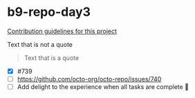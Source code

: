 # b9-repo-day3

[Contribution guidelines for this project](docs/CONTRIBUTING.md)

Text that is not a quote

> Text that is a quote


- [x] #739
- [ ] https://github.com/octo-org/octo-repo/issues/740
- [ ] Add delight to the experience when all tasks are complete :tada:

